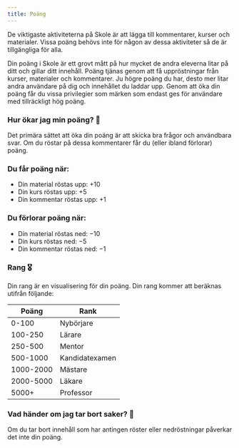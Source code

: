 ```yaml
---
title: Poäng
---
```


De viktigaste aktiviteterna på Skole är att lägga till kommentarer, kurser och materialer. Vissa poäng behövs inte för någon av dessa aktiviteter så de är tillgängliga för alla.

Din poäng i Skole är ett grovt mått på hur mycket de andra eleverna litar på ditt och gillar ditt innehåll. Poäng tjänas genom att få uppröstningar från kurser, materialer och kommentarer. Ju högre poäng du har, desto mer litar andra användare på dig och innehållet du laddar upp. Genom att öka din poäng får du vissa privilegier som märken som endast ges för användare med tillräckligt hög poäng.

### Hur ökar jag min poäng? 🤔

Det primära sättet att öka din poäng är att skicka bra frågor och användbara svar. Om du röstar på dessa kommentarer får du (eller ibland förlorar) poäng.

### Du får poäng när:

- Din material röstas upp: +10
- Din kurs röstas upp: +5
- Din kommentar röstas upp: +1

### Du förlorar poäng när:

- Din material röstas ned: −10
- Din kurs röstas ned: −5
- Din kommentar röstas ned: −1

### Rang 🎖️

Din rang är en visualisering för din poäng. Din rang kommer att beräknas utifrån följande:

| Poäng     | Rank           |
| --------- | -------------- |
| 0-100     | Nybörjare      |
| 100-250   | Lärare         |
| 250-500   | Mentor         |
| 500-1000  | Kandidatexamen |
| 1000-2000 | Mästare        |
| 2000-5000 | Läkare         |
| 5000+     | Professor      |

### Vad händer om jag tar bort saker? 🧐

Om du tar bort innehåll som har antingen röster eller nedröstningar påverkar det inte din poäng.
